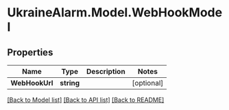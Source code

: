 # UkraineAlarm.Model.WebHookModel
## Properties

Name | Type | Description | Notes
------------ | ------------- | ------------- | -------------
**WebHookUrl** | **string** |  | [optional] 

[[Back to Model list]](../README.md#documentation-for-models) [[Back to API list]](../README.md#documentation-for-api-endpoints) [[Back to README]](../README.md)

